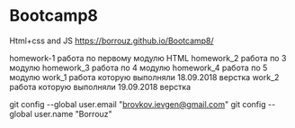 # Bootcamp8
Html+css and JS
https://borrouz.github.io/Bootcamp8/

homework-1 работа по первому модулю HTML
homework_2 работа по 3 модулю
homework_3  работа по 4 модулю
homework_4 работа по 5 модулю
work_1  работа которую выполняли 18.09.2018 верстка
work_2  работа которую выполняли 19.09.2018 верстка

git config --global user.email "brovkov.ievgen@gmail.com"
git config --global user.name "Borrouz"
